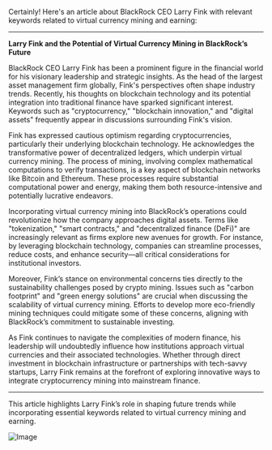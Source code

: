 Certainly! Here's an article about BlackRock CEO Larry Fink with relevant keywords related to virtual currency mining and earning:

---

**Larry Fink and the Potential of Virtual Currency Mining in BlackRock’s Future**

BlackRock CEO Larry Fink has been a prominent figure in the financial world for his visionary leadership and strategic insights. As the head of the largest asset management firm globally, Fink's perspectives often shape industry trends. Recently, his thoughts on blockchain technology and its potential integration into traditional finance have sparked significant interest. Keywords such as "cryptocurrency," "blockchain innovation," and "digital assets" frequently appear in discussions surrounding Fink's vision.

Fink has expressed cautious optimism regarding cryptocurrencies, particularly their underlying blockchain technology. He acknowledges the transformative power of decentralized ledgers, which underpin virtual currency mining. The process of mining, involving complex mathematical computations to verify transactions, is a key aspect of blockchain networks like Bitcoin and Ethereum. These processes require substantial computational power and energy, making them both resource-intensive and potentially lucrative endeavors.

Incorporating virtual currency mining into BlackRock’s operations could revolutionize how the company approaches digital assets. Terms like "tokenization," "smart contracts," and "decentralized finance (DeFi)" are increasingly relevant as firms explore new avenues for growth. For instance, by leveraging blockchain technology, companies can streamline processes, reduce costs, and enhance security—all critical considerations for institutional investors.

Moreover, Fink’s stance on environmental concerns ties directly to the sustainability challenges posed by crypto mining. Issues such as "carbon footprint" and "green energy solutions" are crucial when discussing the scalability of virtual currency mining. Efforts to develop more eco-friendly mining techniques could mitigate some of these concerns, aligning with BlackRock’s commitment to sustainable investing.

As Fink continues to navigate the complexities of modern finance, his leadership will undoubtedly influence how institutions approach virtual currencies and their associated technologies. Whether through direct investment in blockchain infrastructure or partnerships with tech-savvy startups, Larry Fink remains at the forefront of exploring innovative ways to integrate cryptocurrency mining into mainstream finance.

--- 

This article highlights Larry Fink’s role in shaping future trends while incorporating essential keywords related to virtual currency mining and earning.

![Image](https://github.com/user-attachments/assets/31692037-0104-4703-abd1-696b6a7dd41b)